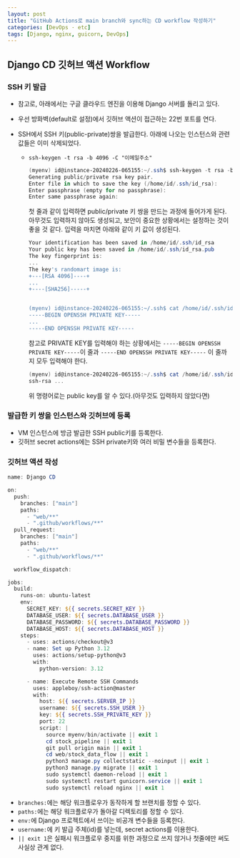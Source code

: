 ```yaml
---
layout: post
title: "GitHub Actions로 main branch와 sync하는 CD workflow 작성하기"
categories: [DevOps · etc]
tags: [Django, nginx, guicorn, DevOps]
---
```


## Django CD 깃허브 액션 Workflow

### SSH 키 발급

- 참고로, 아래에서는 구글 클라우드 엔진을 이용해 Django 서버를 돌리고 있다.

- 우선 방화벽(default로 설정)에서 깃허브 액션이 접근하는 22번 포트를 연다.

- SSH에서 SSH 키(public-private)쌍을 발급한다. 아래에 나오는 인스턴스와 관련 값들은 이미 삭제되었다.

  - `ssh-keygen -t rsa -b 4096 -C "이메일주소"`

    ```powershell
    (myenv) id@instance-20240226-065155:~/.ssh$ ssh-keygen -t rsa -b 4096 -C "이메일주소"
    Generating public/private rsa key pair.
    Enter file in which to save the key (/home/id/.ssh/id_rsa):
    Enter passphrase (empty for no passphrase):
    Enter same passphrase again:
    ```

    첫 줄과 같이 입력하면 public/private 키 쌍을 만드는 과정에 들어가게 된다.
    아무것도 입력하지 않아도 생성되고, 보안이 중요한 상황에서는 설정하는 것이 좋을 것 같다.
    입력을 마치면 아래와 같이 키 값이 생성된다.

    ```powershell
    Your identification has been saved in /home/id/.ssh/id_rsa
    Your public key has been saved in /home/id/.ssh/id_rsa.pub
    The key fingerprint is:
    ...
    The key's randomart image is:
    +---[RSA 4096]----+
    ...
    +----[SHA256]-----+


    (myenv) id@instance-20240226-065155:~/.ssh$ cat /home/id/.ssh/id_rsa
    -----BEGIN OPENSSH PRIVATE KEY-----
    ...
    -----END OPENSSH PRIVATE KEY-----
    ```

    참고로 PRIVATE KEY를 입력해야 하는 상황에서는
    `-----BEGIN OPENSSH PRIVATE KEY-----`이 줄과
    `-----END OPENSSH PRIVATE KEY-----` 이 줄까지 모두 입력해야 한다.

    ```powershell
    (myenv) id@instance-20240226-065155:~/.ssh$ cat /home/id/.ssh/id_rsa.pub
    ssh-rsa ...
    ```

    위 명령어로는 public key를 알 수 있다.(아무것도 입력하지 않았다면)

### 발급한 키 쌍을 인스턴스와 깃허브에 등록

- VM 인스턴스에 방금 발급한 SSH public키를 등록한다.
- 깃허브 secret actions에는 SSH private키와 여러 비밀 변수들을 등록한다.

### 깃허브 액션 작성

```powershell
name: Django CD

on:
  push:
    branches: ["main"]
    paths:
      - "web/**"
      - ".github/workflows/**"
  pull_request:
    branches: ["main"]
    paths:
      - "web/**"
      - ".github/workflows/**"

  workflow_dispatch:

jobs:
  build:
    runs-on: ubuntu-latest
    env:
      SECRET_KEY: ${{ secrets.SECRET_KEY }}
      DATABASE_USER: ${{ secrets.DATABASE_USER }}
      DATABASE_PASSWORD: ${{ secrets.DATABASE_PASSWORD }}
      DATABASE_HOST: ${{ secrets.DATABASE_HOST }}
    steps:
      - uses: actions/checkout@v3
      - name: Set up Python 3.12
        uses: actions/setup-python@v3
        with:
          python-version: 3.12

      - name: Execute Remote SSH Commands
        uses: appleboy/ssh-action@master
        with:
          host: ${{ secrets.SERVER_IP }}
          username: ${{ secrets.SSH_USER }}
          key: ${{ secrets.SSH_PRIVATE_KEY }}
          port: 22
          script: |
            source myenv/bin/activate || exit 1
            cd stock_pipeline || exit 1
            git pull origin main || exit 1
            cd web/stock_data_flow || exit 1
            python3 manage.py collectstatic --noinput || exit 1
            python3 manage.py migrate || exit 1
            sudo systemctl daemon-reload || exit 1
            sudo systemctl restart gunicorn.service || exit 1
            sudo systemctl reload nginx || exit 1

```

- `branches:`에는 해당 워크플로우가 동작하게 할 브랜치를 정할 수 있다.
- `paths:`에는 해당 워크플로우가 돌아갈 디렉토리를 정할 수 있다.
- `env:`에 Django 프로젝트에서 쓰이는 비공개 변수들을 등록한다.
- `username:`에 키 발급 주체(id)를 넣는데, secret actions를 이용한다.
- `|| exit 1`은 실패시 워크플로우 중지를 위한 과정으로 쓰지 않거나 첫줄에만 써도 사실상 관계 없다.
